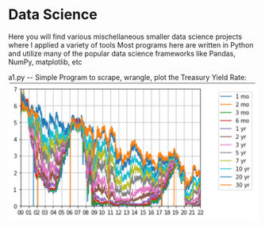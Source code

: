# Data Science
Here you will find various mischellaneous smaller data science projects where I applied a variety of tools
Most programs here are written in Python and utilize many of the popular data science frameworks like Pandas, NumPy, matplotlib, etc



a1.py -- Simple Program to scrape, wrangle, plot the
Treasury Yield Rate:
![Alt text](a1.png?raw=true "Title")


